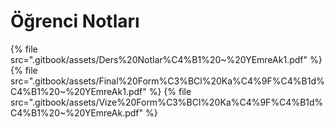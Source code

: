 # Öğrenci Notları

<!--Index-->

{% file src=".gitbook/assets/Ders%20Notlar%C4%B1%20~%20YEmreAk1.pdf" %}
{% file src=".gitbook/assets/Final%20Form%C3%BCl%20Ka%C4%9F%C4%B1d%C4%B1%20~%20YEmreAk1.pdf" %}
{% file src=".gitbook/assets/Vize%20Form%C3%BCl%20Ka%C4%9F%C4%B1d%C4%B1%20~%20YEmreAk.pdf" %}

<!--Index-->

